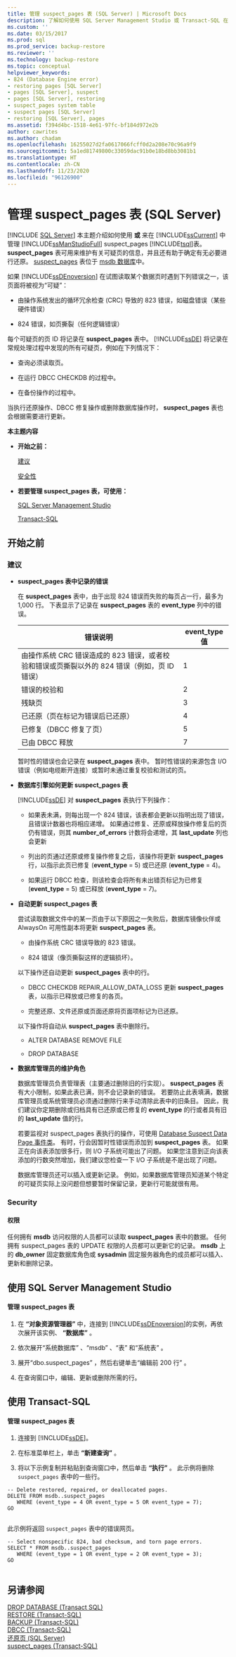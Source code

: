 ```yaml
---
title: 管理 suspect_pages 表 (SQL Server) | Microsoft Docs
description: 了解如何使用 SQL Server Management Studio 或 Transact-SQL 在 SQL Server 中管理 suspect_pages 表。 产生特定错误的页十分可疑。
ms.custom: ''
ms.date: 03/15/2017
ms.prod: sql
ms.prod_service: backup-restore
ms.reviewer: ''
ms.technology: backup-restore
ms.topic: conceptual
helpviewer_keywords:
- 824 (Database Engine error)
- restoring pages [SQL Server]
- pages [SQL Server], suspect
- pages [SQL Server], restoring
- suspect_pages system table
- suspect pages [SQL Server]
- restoring [SQL Server], pages
ms.assetid: f394d4bc-1518-4e61-97fc-bf184d972e2b
author: cawrites
ms.author: chadam
ms.openlocfilehash: 16255027d2fa0617066fcff0d2a208e70c96a9f9
ms.sourcegitcommit: 5a1ed81749800c33059dac91b0e18bd8bb3081b1
ms.translationtype: HT
ms.contentlocale: zh-CN
ms.lasthandoff: 11/23/2020
ms.locfileid: "96126900"
---
```

# <a name="manage-the-suspect_pages-table-sql-server"></a>管理 suspect_pages 表 (SQL Server)
 [!INCLUDE [SQL Server](../../includes/applies-to-version/sqlserver.md)]
  本主题介绍如何使用 **或** 来在 [!INCLUDE[ssCurrent](../../includes/sscurrent-md.md)] 中管理 [!INCLUDE[ssManStudioFull](../../includes/ssmanstudiofull-md.md)] suspect_pages [!INCLUDE[tsql](../../includes/tsql-md.md)]表。 **suspect_pages** 表可用来维护有关可疑页的信息，并且还有助于确定有无必要进行还原。 [suspect_pages](../../relational-databases/system-tables/suspect-pages-transact-sql.md) 表位于 [msdb 数据库](../../relational-databases/databases/msdb-database.md)中。  
  
 如果 [!INCLUDE[ssDEnoversion](../../includes/ssdenoversion-md.md)] 在试图读取某个数据页时遇到下列错误之一，该页面将被视为“可疑”：  
  
-   由操作系统发出的循环冗余检查 (CRC) 导致的 823 错误，如磁盘错误（某些硬件错误）  
  
-   824 错误，如页撕裂（任何逻辑错误）  
  
 每个可疑页的页 ID 将记录在 **suspect_pages** 表中。 [!INCLUDE[ssDE](../../includes/ssde-md.md)] 将记录在常规处理过程中发现的所有可疑页，例如在下列情况下：  
  
-   查询必须读取页。  
  
-   在运行 DBCC CHECKDB 的过程中。  
  
-   在备份操作的过程中。  
  
 当执行还原操作、DBCC 修复操作或删除数据库操作时， **suspect_pages** 表也会根据需要进行更新。  
  
 **本主题内容**  
  
-   **开始之前：**  
  
     [建议](#Recommendations)  
  
     [安全性](#Security)  
  
-   **若要管理 suspect_pages 表，可使用：**  
  
     [SQL Server Management Studio](#SSMSProcedure)  
  
     [Transact-SQL](#TsqlProcedure)  
  
##  <a name="before-you-begin"></a><a name="BeforeYouBegin"></a> 开始之前  
  
###  <a name="recommendations"></a><a name="Recommendations"></a> 建议  
  
-   **suspect_pages 表中记录的错误**  
  
     在 **suspect_pages** 表中，由于出现 824 错误而失败的每页占一行，最多为 1,000 行。 下表显示了记录在 **suspect_pages** 表的 **event_type** 列中的错误。  
  
    |错误说明|**event_type** 值|  
    |-----------------------|---------------------------|  
    |由操作系统 CRC 错误造成的 823 错误，或者校验和错误或页撕裂以外的 824 错误（例如，页 ID 错误）|1|  
    |错误的校验和|2|  
    |残缺页|3|  
    |已还原（页在标记为错误后已还原）|4|  
    |已修复（DBCC 修复了页）|5|  
    |已由 DBCC 释放|7|  
  
     暂时性的错误也会记录在 **suspect_pages** 表中。  暂时性错误的来源包含 I/O 错误（例如电缆断开连接）或暂时未通过重复校验和测试的页。  
  
-   **数据库引擎如何更新 suspect_pages 表**  
  
     [!INCLUDE[ssDE](../../includes/ssde-md.md)] 对 **suspect_pages** 表执行下列操作：  
  
    -   如果表未满，则每出现一个 824 错误，该表都会更新以指明出现了错误，且错误计数器也将相应递增。 如果通过修复、还原或释放操作修复后的页仍有错误，则其 **number_of_errors** 计数将会递增，其 **last_update** 列也会更新  
  
    -   列出的页通过还原或修复操作修复之后，该操作将更新 **suspect_pages** 行，以指示此页已修复 (**event_type** = 5) 或已还原 (**event_type** = 4)。  
  
    -   如果运行 DBCC 检查，则该检查会将所有未出错页标记为已修复 (**event_type** = 5) 或已释放 (**event_type** = 7)。  
  
-   **自动更新 suspect_pages 表**  
  
     尝试读取数据文件中的某一页由于以下原因之一失败后，数据库镜像伙伴或 AlwaysOn 可用性副本将更新 **suspect_pages** 表。  
  
    -   由操作系统 CRC 错误导致的 823 错误。  
  
    -   824 错误（像页撕裂这样的逻辑损坏）。  
  
     以下操作还自动更新 **suspect_pages** 表中的行。  
  
    -   DBCC CHECKDB REPAIR_ALLOW_DATA_LOSS 更新 **suspect_pages** 表，以指示已释放或已修复的各页。  
  
    -   完整还原、文件还原或页面还原将页面项标记为已还原。  
  
     以下操作将自动从 **suspect_pages** 表中删除行。  
  
    -   ALTER DATABASE REMOVE FILE  
  
    -   DROP DATABASE  
  
-   **数据库管理员的维护角色**  
  
     数据库管理员负责管理表（主要通过删除旧的行实现）。 **suspect_pages** 表有大小限制，如果此表已满，则不会记录新的错误。 若要防止此表填满，数据库管理员或系统管理员必须通过删除行来手动清除此表中的旧条目。 因此，我们建议你定期删除或归档具有已还原或已修复的 **event_type** 的行或者具有旧的 **last_update** 值的行。  
  
     若要监视对 suspect_pages 表执行的操作，可使用 [Database Suspect Data Page 事件类](../../relational-databases/event-classes/database-suspect-data-page-event-class.md)。 有时，行会因暂时性错误而添加到 **suspect_pages** 表。 如果正在向该表添加很多行，则 I/O 子系统可能出了问题。 如果您注意到正向该表添加的行数突然增加，我们建议您检查一下 I/O 子系统是不是出现了问题。  
  
     数据库管理员还可以插入或更新记录。 例如，如果数据库管理员知道某个特定的可疑页实际上没问题但想要暂时保留记录，更新行可能就很有用。  
  
###  <a name="security"></a><a name="Security"></a> Security  
  
####  <a name="permissions"></a><a name="Permissions"></a> 权限  
 任何拥有 **msdb** 访问权限的人员都可以读取 **suspect_pages** 表中的数据。 任何拥有 suspect_pages 表的 UPDATE 权限的人员都可以更新它的记录。 **msdb** 上的 **db_owner** 固定数据库角色或 **sysadmin** 固定服务器角色的成员都可以插入、更新和删除记录。  
  
##  <a name="using-sql-server-management-studio"></a><a name="SSMSProcedure"></a> 使用 SQL Server Management Studio  
  
#### <a name="to-manage-the-suspect_pages-table"></a>管理 suspect_pages 表  
  
1.  在 **“对象资源管理器”** 中，连接到 [!INCLUDE[ssDEnoversion](../../includes/ssdenoversion-md.md)]的实例，再依次展开该实例、 **“数据库”** 。  
  
2.  依次展开“系统数据库”  、“msdb”  、“表”  和“系统表”  。  
  
3.  展开“dbo.suspect_pages”  ，然后右键单击“编辑前 200 行”  。  
  
4.  在查询窗口中，编辑、更新或删除所需的行。  

##  <a name="using-transact-sql"></a><a name="TsqlProcedure"></a> 使用 Transact-SQL  
  
#### <a name="to-manage-the-suspect_pages-table"></a>管理 suspect_pages 表  
  
1.  连接到 [!INCLUDE[ssDE](../../includes/ssde-md.md)]。  
  
2.  在标准菜单栏上，单击 **“新建查询”** 。  
  
3.  将以下示例复制并粘贴到查询窗口中，然后单击 **“执行”** 。 此示例将删除 `suspect_pages` 表中的一些行。  
  
```  
-- Delete restored, repaired, or deallocated pages.  
DELETE FROM msdb..suspect_pages  
   WHERE (event_type = 4 OR event_type = 5 OR event_type = 7);  
GO  
  
```  
  
 此示例将返回 `suspect_pages` 表中的错误网页。  
  
```  
-- Select nonspecific 824, bad checksum, and torn page errors.  
SELECT * FROM msdb..suspect_pages  
   WHERE (event_type = 1 OR event_type = 2 OR event_type = 3);  
GO  
  
```  
  
## <a name="see-also"></a>另请参阅  
 [DROP DATABASE (Transact SQL)](../../t-sql/statements/drop-database-transact-sql.md)   
 [RESTORE &#40;Transact-SQL&#41;](../../t-sql/statements/restore-statements-transact-sql.md)   
 [BACKUP (Transact-SQL)](../../t-sql/statements/backup-transact-sql.md)   
 [DBCC (Transact-SQL)](../../t-sql/database-console-commands/dbcc-transact-sql.md)   
 [还原页 (SQL Server)](../../relational-databases/backup-restore/restore-pages-sql-server.md)   
 [suspect_pages (Transact-SQL)](../../relational-databases/system-tables/suspect-pages-transact-sql.md)   
    
   
  
  




